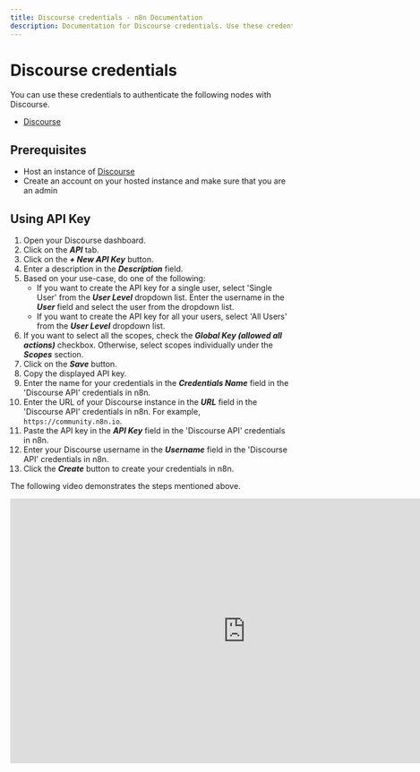 ```yaml
---
title: Discourse credentials - n8n Documentation
description: Documentation for Discourse credentials. Use these credentials to authenticate Discourse in n8n, a workflow automation platform.
---
```


# Discourse credentials

You can use these credentials to authenticate the following nodes with Discourse.

- [Discourse](/integrations/builtin/app-nodes/n8n-nodes-base.discourse/)


## Prerequisites

 - Host an instance of [Discourse](https://discourse.org/)
 - Create an account on your hosted instance and make sure that you are an admin

## Using API Key

1. Open your Discourse dashboard.
2. Click on the ***API*** tab.
3. Click on the ***+ New API Key*** button.
4. Enter a description in the ***Description*** field.
5. Based on your use-case, do one of the following:
    - If you want to create the API key for a single user, select 'Single User' from the ***User Level*** dropdown list. Enter the username in the ***User*** field and select the user from the dropdown list.
    - If you want to create the API key for all your users, select 'All Users' from the ***User Level*** dropdown list.
6. If you want to select all the scopes, check the ***Global Key (allowed all actions)*** checkbox. Otherwise, select scopes individually under the ***Scopes*** section.
7. Click on the ***Save*** button.
8. Copy the displayed API key.
9. Enter the name for your credentials in the ***Credentials Name*** field in the 'Discourse API' credentials in n8n.
10. Enter the URL of your Discourse instance in the ***URL*** field in the 'Discourse API' credentials in n8n. For example, `https://community.n8n.io`.
11. Paste the API key in the ***API Key*** field in the 'Discourse API' credentials in n8n.
12. Enter your Discourse username in the ***Username*** field in the 'Discourse API' credentials in n8n.
13. Click the ***Create*** button to create your credentials in n8n.

The following video demonstrates the steps mentioned above.

<div class="video-container">
<iframe width="840" height="472.5" src="https://www.youtube.com/embed/rLdceGB5zoo" frameborder="0" allow="accelerometer; autoplay; clipboard-write; encrypted-media; gyroscope; picture-in-picture" allowfullscreen></iframe>
</div>

